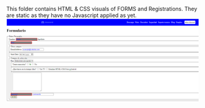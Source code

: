 This folder contains HTML & CSS visuals of FORMS and Registrations. They are static as they have no Javascript applied as yet.
![My First HTML& CSS Form](image\Screenshot-My-First-Form.PNG)
